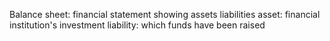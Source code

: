 Balance sheet: financial statement showing assets liabilities
asset: financial institution's investment
liability: which funds have been raised

